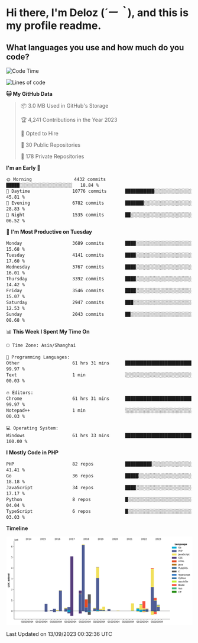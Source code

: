 # **Hi there, I'm Deloz (*´ー｀*), and this is my profile readme.**

## **What languages you use and how much do you code?**

<!--START_SECTION:waka-->
![Code Time](http://img.shields.io/badge/Code%20Time-2%2C376%20hrs%204%20mins-blue)

![Lines of code](https://img.shields.io/badge/From%20Hello%20World%20I%27ve%20Written-32.9%20million%20lines%20of%20code-blue)

**🐱 My GitHub Data** 

> 📦 3.0 MB Used in GitHub's Storage 
 > 
> 🏆 4,241 Contributions in the Year 2023
 > 
> 💼 Opted to Hire
 > 
> 📜 30 Public Repositories 
 > 
> 🔑 178 Private Repositories 
 > 
**I'm an Early 🐤** 

```text
🌞 Morning                4432 commits        █████░░░░░░░░░░░░░░░░░░░░   18.84 % 
🌆 Daytime                10776 commits       ███████████░░░░░░░░░░░░░░   45.81 % 
🌃 Evening                6782 commits        ███████░░░░░░░░░░░░░░░░░░   28.83 % 
🌙 Night                  1535 commits        ██░░░░░░░░░░░░░░░░░░░░░░░   06.52 % 
```
📅 **I'm Most Productive on Tuesday** 

```text
Monday                   3689 commits        ████░░░░░░░░░░░░░░░░░░░░░   15.68 % 
Tuesday                  4141 commits        ████░░░░░░░░░░░░░░░░░░░░░   17.60 % 
Wednesday                3767 commits        ████░░░░░░░░░░░░░░░░░░░░░   16.01 % 
Thursday                 3392 commits        ████░░░░░░░░░░░░░░░░░░░░░   14.42 % 
Friday                   3546 commits        ████░░░░░░░░░░░░░░░░░░░░░   15.07 % 
Saturday                 2947 commits        ███░░░░░░░░░░░░░░░░░░░░░░   12.53 % 
Sunday                   2043 commits        ██░░░░░░░░░░░░░░░░░░░░░░░   08.68 % 
```


📊 **This Week I Spent My Time On** 

```text
🕑︎ Time Zone: Asia/Shanghai

💬 Programming Languages: 
Other                    61 hrs 31 mins      █████████████████████████   99.97 % 
Text                     1 min               ░░░░░░░░░░░░░░░░░░░░░░░░░   00.03 % 

🔥 Editors: 
Chrome                   61 hrs 31 mins      █████████████████████████   99.97 % 
Notepad++                1 min               ░░░░░░░░░░░░░░░░░░░░░░░░░   00.03 % 

💻 Operating System: 
Windows                  61 hrs 33 mins      █████████████████████████   100.00 % 
```

**I Mostly Code in PHP** 

```text
PHP                      82 repos            ██████████░░░░░░░░░░░░░░░   41.41 % 
Go                       36 repos            █████░░░░░░░░░░░░░░░░░░░░   18.18 % 
JavaScript               34 repos            ████░░░░░░░░░░░░░░░░░░░░░   17.17 % 
Python                   8 repos             █░░░░░░░░░░░░░░░░░░░░░░░░   04.04 % 
TypeScript               6 repos             █░░░░░░░░░░░░░░░░░░░░░░░░   03.03 % 
```



**Timeline**

![Lines of Code chart](https://raw.githubusercontent.com/deloz/deloz/main/assets/bar_graph.png)


 Last Updated on 13/09/2023 00:32:36 UTC
<!--END_SECTION:waka-->
